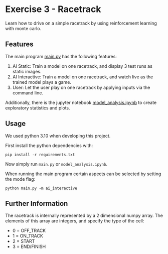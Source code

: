 # Exercise 3 - Racetrack

Learn how to drive on a simple racetrack by using reinforcement learning with monte carlo.

## Features

The main program [main.py](main.py) has the following features:

1) AI Static: Train a model on one racetrack, and display 3 test runs as static images.
2) AI Interactive: Train a model on one racetrack, and watch live as the trained model plays a game.
3) User: Let the user play on one racetrack by applying inputs via the command line.

Additionally, there is the jupyter notebook [model_analysis.ipynb](model_analysis.ipynb) to create exploratory statistics and plots.

## Usage

We used python 3.10 when developing this project.

First install the python dependencies with:

```console
pip install -r requirements.txt
```

Now simply run `main.py` or `model_analysis.ipynb`.

When running the main program certain aspects can be selected by setting the mode flag:

```console
python main.py -m ai_interactive
```

## Further Information

The racetrack is internally represented by a 2 dimensional numpy array. 
The elements of this array are integers, and specify the type of the cell:
- 0 = OFF_TRACK
- 1 = ON_TRACK
- 2 = START
- 3 = END/FINISH
